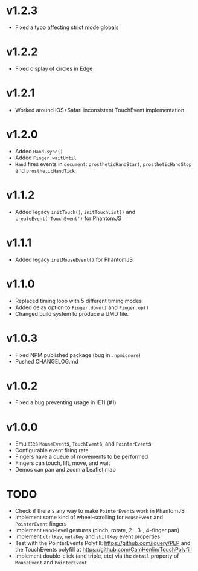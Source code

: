 
# v1.2.3

* Fixed a typo affecting strict mode globals

# v1.2.2

* Fixed display of circles in Edge

# v1.2.1

* Worked around iOS+Safari inconsistent TouchEvent implementation

# v1.2.0

* Added `Hand.sync()`
* Added `Finger.waitUntil`
* `Hand` fires events in `document`: `prostheticHandStart`, `prostheticHandStop` and `prostheticHandTick`

# v1.1.2

* Added legacy `initTouch()`, `initTouchList()` and `createEvent('TouchEvent')` for PhantomJS

# v1.1.1

* Added legacy `initMouseEvent()` for PhantomJS

# v1.1.0

* Replaced timing loop with 5 different timing modes
* Added delay option to `Finger.down()` and `Finger.up()`
* Changed build system to produce a UMD file.

# v1.0.3

* Fixed NPM published package (bug in `.npmignore`)
* Pushed CHANGELOG.md

# v1.0.2

* Fixed a bug preventing usage in IE11 (#1)

# v1.0.0

* Emulates `MouseEvent`s, `TouchEvent`s, and `PointerEvent`s
* Configurable event firing rate
* Fingers have a queue of movements to be performed
* Fingers can touch, lift, move, and wait
* Demos can pan and zoom a Leaflet map




# TODO

* Check if there's any way to make `PointerEvent`s work in PhantomJS
* Implement some kind of wheel-scrolling for `MouseEvent` and `PointerEvent` fingers
* Implement `Hand`-level gestures (pinch, rotate, 2-, 3-, 4-finger pan)
* Implement `ctrlKey`, `metaKey` and `shiftKey` event properties
* Test with the PointerEvents Polyfill: https://github.com/jquery/PEP and the TouchEvents polyfill at https://github.com/CamHenlin/TouchPolyfill
* Implement double-click (and triple, etc) via the `detail` property of `MouseEvent` and `PointerEvent`


